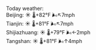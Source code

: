 Today weather:  
Beijing: ☀️ 🌡️+82°F 🌬️↖7mph  
Tianjin: ☀️ 🌡️+81°F 🌬️↖7mph  
Shijiazhuang: ☀️ 🌡️+79°F 🌬️←2mph  
Tangshan: ☀️ 🌡️+81°F 🌬️↑4mph  
